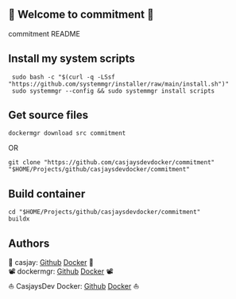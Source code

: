 ## 👋 Welcome to commitment 🚀  

commitment README  
  
  
## Install my system scripts  

```shell
 sudo bash -c "$(curl -q -LSsf "https://github.com/systemmgr/installer/raw/main/install.sh")"
 sudo systemmgr --config && sudo systemmgr install scripts  
```

## Get source files  

```shell
dockermgr download src commitment
```

OR

```shell
git clone "https://github.com/casjaysdevdocker/commitment" "$HOME/Projects/github/casjaysdevdocker/commitment"
```

## Build container  

```shell
cd "$HOME/Projects/github/casjaysdevdocker/commitment"
buildx 
```

## Authors  

🤖 casjay: [Github](https://github.com/casjay) [Docker](https://hub.docker.com/r/casjay) 🤖  
📽  dockermgr: [Github](https://github.com/dockermgr) [Docker](https://hub.docker.com/r/dockermgr) 📽  
⛵ CasjaysDev Docker: [Github](https://github.com/casjaysdevdocker) [Docker](https://hub.docker.com/r/casjaysdevdocker) ⛵  
